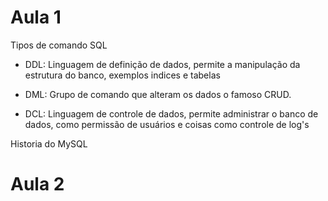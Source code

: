 

# Aula 1

Tipos de comando SQL

* DDL: Linguagem de definição de dados, permite a manipulação da estrutura do banco, exemplos indices e tabelas

* DML: Grupo de comando que alteram os dados o famoso CRUD.

* DCL: Linguagem de controle de dados, permite administrar o banco de dados, como permissão de usuários e coisas como controle de log's

Historia do MySQL

# Aula 2

